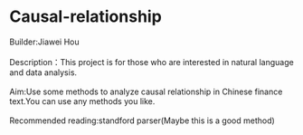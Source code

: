 # Causal-relationship

Builder:Jiawei Hou
</br></br>
Description：This project is for those who are interested in natural language and data analysis.
</br></br>
Aim:Use some methods to analyze causal relationship in Chinese finance text.You can use any methods you like.
</br></br>
Recommended reading:standford parser(Maybe this is a good method)
